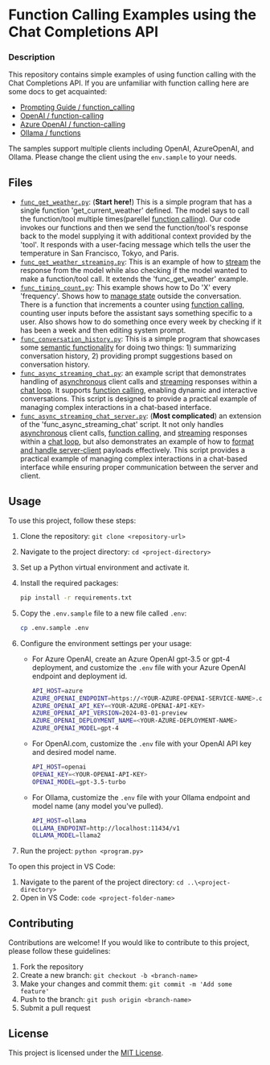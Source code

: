 # Function Calling Examples using the Chat Completions API

### Description

This repository contains simple examples of using function calling with the Chat Completions API. If you are unfamiliar with function calling here are some docs to get acquainted:

- [Prompting Guide / function_calling](https://www.promptingguide.ai/applications/function_calling)
- [OpenAI / function-calling](https://platform.openai.com/docs/guides/function-calling)
- [Azure OpenAI / function-calling](https://learn.microsoft.com/en-us/azure/ai-services/openai/how-to/function-calling?tabs=python)
- [Ollama / functions](https://js.langchain.com/docs/integrations/chat/ollama_functions)

The samples support multiple clients including OpenAI, AzureOpenAI, and Ollama. Please change the client using the `env.sample` to your needs.

## Files

- [`func_get_weather.py`](./func_get_weather.py): (**Start here!**) This is a simple program that has a single function 'get_current_weather' defined. The model says to call the function/tool multiple times(parellel <u>function calling</u>). Our code invokes our functions and then we send the function/tool's response back to the model supplying it with additional context provided by the 'tool'. It responds with a user-facing message which tells the user the temperature in San Francisco, Tokyo, and Paris.
- [`func_get_weather_streaming.py`](./func_get_weather_streaming.py): This is an example of how to <u>stream</u> the response from the model while also checking if the model wanted to make a function/tool call. It extends the 'func_get_weather' example.
- [`func_timing_count.py`](./func_timing_count.py): This example shows how to Do 'X' every 'frequency'. Shows how to <u>manage state</u> outside the conversation. There is a function that increments a counter using <u>function calling</u>, counting user inputs before the assistant says something specific to a user. Also shows how to do something once every week by checking if it has been a week and then editing system prompt.
- [`func_conversation_history.py`](./func_conversation_history.py): This is a simple program that showcases some <u>semantic functionality</u> for doing two things: 1) summarizing conversation history, 2) providing prompt suggestions based on conversation history.
- [`func_async_streaming_chat.py`](./func_async_streaming_chat.py): an example script that demonstrates handling of <u>asynchronous</u> client calls and <u>streaming</u> responses within a <u>chat loop</u>. It supports <u>function calling</u>, enabling dynamic and interactive conversations. This script is designed to provide a practical example of managing complex interactions in a chat-based interface.
- [`func_async_streaming_chat_server.py`](./func_async_streaming_chat_server.py): (**Most complicated**) an extension of the 'func_async_streaming_chat' script. It not only handles <u>asynchronous</u> client calls, <u>function calling</u>, and <u>streaming</u> responses within a <u>chat loop</u>, but also demonstrates an example of how to <u>format and handle server-client</u> payloads effectively. This script provides a practical example of managing complex interactions in a chat-based interface while ensuring proper communication between the server and client.


## Usage

To use this project, follow these steps:

1. Clone the repository: `git clone <repository-url>`
2. Navigate to the project directory: `cd <project-directory>`
3. Set up a Python virtual environment and activate it.
4. Install the required packages:

    ```bash
    pip install -r requirements.txt
    ```

5. Copy the `.env.sample` file to a new file called `.env`:

    ```bash
    cp .env.sample .env
    ```

6. Configure the environment settings per your usage:

   - For Azure OpenAI, create an Azure OpenAI gpt-3.5 or gpt-4 deployment, and customize the `.env` file with your Azure OpenAI endpoint and deployment id.

        ```bash
        API_HOST=azure
        AZURE_OPENAI_ENDPOINT=https://<YOUR-AZURE-OPENAI-SERVICE-NAME>.openai.azure.com
        AZURE_OPENAI_API_KEY=<YOUR-AZURE-OPENAI-API-KEY>
        AZURE_OPENAI_API_VERSION=2024-03-01-preview
        AZURE_OPENAI_DEPLOYMENT_NAME=<YOUR-AZURE-DEPLOYMENT-NAME>
        AZURE_OPENAI_MODEL=gpt-4
        ```

   - For OpenAI.com, customize the `.env` file with your OpenAI API key and desired model name.

        ```bash
        API_HOST=openai
        OPENAI_KEY=<YOUR-OPENAI-API-KEY>
        OPENAI_MODEL=gpt-3.5-turbo
        ```

   - For Ollama, customize the `.env` file with your Ollama endpoint and model name (any model you've pulled).

        ```bash
        API_HOST=ollama
        OLLAMA_ENDPOINT=http://localhost:11434/v1
        OLLAMA_MODEL=llama2
        ```

7. Run the project: `python <program.py>`

To open this project in VS Code:

1. Navigate to the parent of the project directory: `cd ..\<project-directory>`
2. Open in VS Code: `code <project-folder-name>`

## Contributing

Contributions are welcome! If you would like to contribute to this project, please follow these guidelines:

1. Fork the repository
2. Create a new branch: `git checkout -b <branch-name>`
3. Make your changes and commit them: `git commit -m 'Add some feature'`
4. Push to the branch: `git push origin <branch-name>`
5. Submit a pull request

## License

This project is licensed under the [MIT License](LICENSE).
